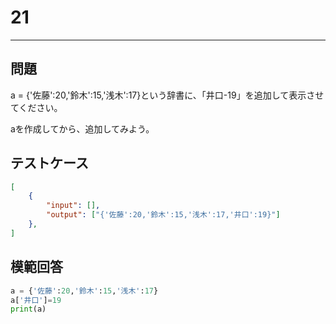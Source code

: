 # 21

---
## 問題

a = {'佐藤':20,'鈴木':15,'浅木':17}という辞書に、「井口-19」を追加して表示させてください。

aを作成してから、追加してみよう。

## テストケース

```json
[
	{
		"input": [],
		"output": ["{'佐藤':20,'鈴木':15,'浅木':17,'井口':19}"]
  	},
]
```

## 模範回答
```python
a = {'佐藤':20,'鈴木':15,'浅木':17}
a['井口']=19
print(a)
```
